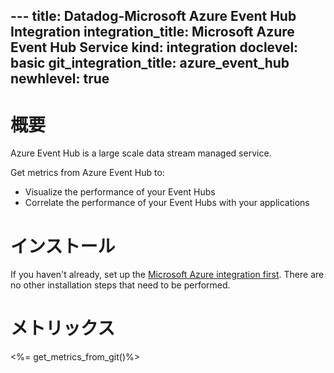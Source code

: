 --- title: Datadog-Microsoft Azure Event Hub Integration integration_title: Microsoft Azure Event Hub Service kind: integration doclevel: basic git_integration_title: azure_event_hub
newhlevel: true
---

# 概要
Azure Event Hub is a large scale data stream managed service.

Get metrics from Azure Event Hub to:

* Visualize the performance of your Event Hubs
* Correlate the performance of your Event Hubs with your applications

# インストール

If you haven't already, set up the [Microsoft Azure integration first](/integrations/azure). There are no other installation steps that need to be performed.

# メトリックス
<%= get_metrics_from_git()%>

